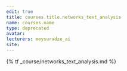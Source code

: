```yaml
---
edit: true
title: courses.title.networks_text_analysis
name: courses.name
type: deprecated
avatar:
lecturers: meysuradze_ai
site:
---
```


{% tf _course/networks_text_analysis.md %}
